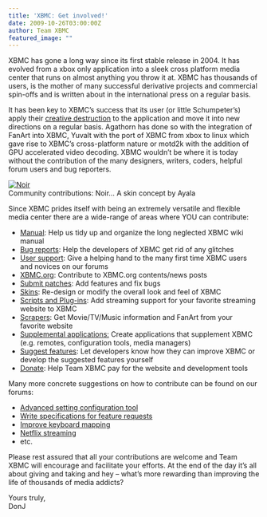 ```yaml
---
title: 'XBMC: Get involved!'
date: 2009-10-26T03:00:00Z
author: Team XBMC
featured_image: ""
---
```

XBMC has gone a long way since its first stable release in 2004. It has evolved from a xbox only application into a sleek cross platform media center that runs on almost anything you throw it at. XBMC has thousands of users, is the mother of many successful derivative projects and commercial spin-offs and is written about in the international press on a regular basis.

 It has been key to XBMC’s success that its user (or little Schumpeter’s) apply their [creative destruction](https://en.wikipedia.org/wiki/Creative_destruction) to the application and move it into new directions on a regular basis. Agathorn has done so with the integration of FanArt into XBMC, Yuvalt with the port of XBMC from xbox to linux which gave rise to XBMC’s cross-platform nature or motd2k with the addition of GPU accelerated video decoding. XBMC wouldn’t be where it is today without the contribution of the many designers, writers, coders, helpful forum users and bug reporters.

 [![Noir](/sites/default/files/uploads/Noir1.jpg)](https://forum.kodi.tv/showthread.php?tid=60193)  
 Community contributions: Noir… A skin concept by Ayala 

   Since XBMC prides itself with being an extremely versatile and flexible media center there are a wide-range of areas where YOU can contribute:

 
 * [Manual](https://kodi.wiki/view/XBMC_Online_Manual): Help us tidy up and organize the long neglected XBMC wiki manual
 * [Bug reports](https://kodi.wiki/view/HOW-TO_Submit_a_Proper_Bug_Report): Help the developers of XBMC get rid of any glitches
 * [User support](https://forum.kodi.tv/forumdisplay.php?fid=111): Give a helping hand to the many first time XBMC users and novices on our forums
 * [XBMC.org](/contribute/suggest-a-story): Contribute to XBMC.org contents/news posts
 * [Submit patches](http://trac.xbmc.org/newticket): Add features and fix bugs
 * [Skins](/slideshow/skins): Re-design or modify the overall look and feel of XBMC
 * [Scripts and Plug-ins](https://forum.kodi.tv/forumdisplay.php?fid=27): Add streaming support for your favorite streaming website to XBMC
 * [Scrapers](https://forum.kodi.tv/forumdisplay.php?fid=60): Get Movie/TV/Music information and FanArt from your favorite website
 * [Supplemental applications:](https://forum.kodi.tv/forumdisplay.php?fid=116) Create applications that supplement XBMC (e.g. remotes, configuration tools, media managers)
 * [Suggest features](https://forum.kodi.tv/forumdisplay.php?fid=9): Let developers know how they can improve XBMC or develop the suggested features yourself
 * [Donate](https://kodi.wiki/contribute/donate/): Help Team XBMC pay for the website and development tools
 
 Many more concrete suggestions on how to contribute can be found on our forums:

 
 * [Advanced setting configuration tool](https://forum.kodi.tv/showthread.php?pid=425971%23pid425971)
 * [Write specifications for feature requests](https://forum.kodi.tv/showthread.php?pid=425966%23pid425966)
 * [Improve keyboard mapping](https://forum.kodi.tv/showthread.php?tid=59420) 
 * [Netflix streaming](https://forum.kodi.tv/showthread.php?pid=391894%23pid391894)
 * etc.
 
 Please rest assured that all your contributions are welcome and Team XBMC will encourage and facilitate your efforts. At the end of the day it’s all about giving and taking and hey – what’s more rewarding than improving the life of thousands of media addicts?

 Yours truly,  
 DonJ

 